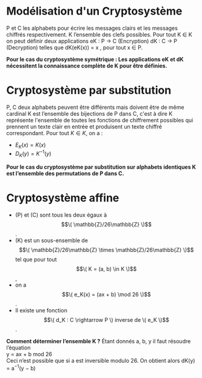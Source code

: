 # Modélisation d'un Cryptosystème 

P et C les alphabets pour écrire les messages clairs et les
messages chiffrés respectivement.
K l’ensemble des clefs possibles.
Pour tout K ∈ K on peut définir deux applications 
eK : P → C (Encryption) 
dK : C → P (Decryption) 
telles que dK(eK(x)) = x , pour tout x ∈ P.

**Pour le cas du cryptosystème symétrique : Les applications eK et dK nécessitent la connaissance complète
de K pour être définies.**

# Cryptosystème par substitution

P, C deux alphabets peuvent être différents mais doivent être de même cardinal
K est l’ensemble des bijections de P dans C, c'est à dire K représente l'ensemble de toutes les fonctions de chiffrement possibles qui prennent un texte clair en entrée et produisent un texte chiffré correspondant.
Pour tout $K \in K$, on a :
- $E_K(x) = K(x)$
- $D_K(y) = K^{-1}(y)$

**Pour le cas du cryptosystème par substitution sur alphabets identiques K est l’ensemble des permutations de P dans C.**

# Cryptosystème affine
- \(P\) et \(C\) sont tous les deux égaux à $$\( \mathbb{Z}/26\mathbb{Z} \)$$.
- \(K\) est un sous-ensemble de $$\( \mathbb{Z}/26\mathbb{Z} \times \mathbb{Z}/26\mathbb{Z} \)$$ tel que pour tout $$\( K = (a, b) \in K \)$$,
-  on a $$\( e_K(x) = (ax + b) \mod 26 \)$$.
- Il existe une fonction $$\( d_K : C \rightarrow P \) inverse de \( e_K \)$$.

**Comment déterminer l’ensemble K ?**
Étant donnés a, b, y il faut résoudre l’équation
\
y = ax + b mod 26
\
Ceci n’est possible que si a est inversible modulo 26. On obtient alors
dK(y) = a<sup>−1</sup>(y − b)
